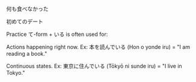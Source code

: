 何も食べなかった

初めてのデート


Practice
て-form + いる is often used for:

Actions happening right now.
Ex: 本を読んでいる (Hon o yonde iru) = "I am reading a book."

Continuous states.
Ex: 東京に住んでいる (Tōkyō ni sunde iru) = "I live in Tokyo."
